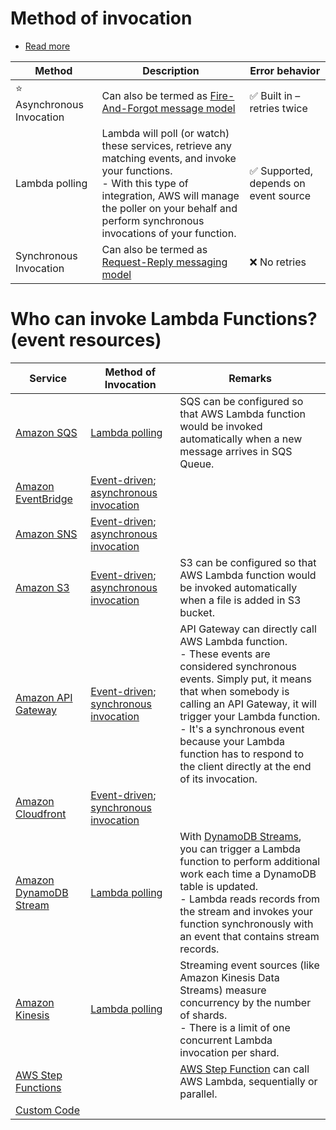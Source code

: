 # Method of invocation
- [Read more](https://docs.aws.amazon.com/lambda/latest/dg/lambda-services.html)

| Method                         | Description                                                                                                                                                                                                                               | Error behavior                                        |
|--------------------------------|-------------------------------------------------------------------------------------------------------------------------------------------------------------------------------------------------------------------------------------------|-------------------------------------------------------|
| :star: Asynchronous Invocation | Can also be termed as [Fire-And-Forgot message model](https://github.com/Anshul619/HLD-System-Designs/blob/main/4_MessageBrokersEDA/EventDrivenArchitecture/PubSubModel.md)                                                                                                                | :white_check_mark: Built in – retries twice           |
| Lambda polling                 | Lambda will poll (or watch) these services, retrieve any matching events, and invoke your functions.<br/>- With this type of integration, AWS will manage the poller on your behalf and perform synchronous invocations of your function. | :white_check_mark: Supported, depends on event source |
| Synchronous Invocation         | Can also be termed as [Request-Reply messaging model](https://github.com/Anshul619/HLD-System-Designs/blob/main/4_MessageBrokersEDA/EventDrivenArchitecture/PointToPointModel.md)                                                                                                          | :x: No retries                                        |

# Who can invoke Lambda Functions? (event resources)

| Service                                                                                                        | Method of Invocation                                                                                                             | Remarks                                                                                                                                                                                                                                                                                                                                            |
|----------------------------------------------------------------------------------------------------------------|----------------------------------------------------------------------------------------------------------------------------------|----------------------------------------------------------------------------------------------------------------------------------------------------------------------------------------------------------------------------------------------------------------------------------------------------------------------------------------------------|
| [Amazon SQS](../../4_MessageBrokers/AmazonSQS/Readme.md)                                                | [Lambda polling](#method-of-invocation)                                                                                          | SQS can be configured so that AWS Lambda function would be invoked automatically when a new message arrives in SQS Queue.                                                                                                                                                                                                                          |
| [Amazon EventBridge](../../4_MessageBrokers/AmazonEventBridge.md)                                       | [Event-driven](https://github.com/Anshul619/HLD-System-Designs/blob/main/4_MessageBrokersEDA/EventDrivenArchitecture/Readme.md); [asynchronous invocation](#method-of-invocation) |                                                                                                                                                                                                                                                                                                                                                    |
| [Amazon SNS](../../4_MessageBrokers/AmazonSNS.md)                                                       | [Event-driven](https://github.com/Anshul619/HLD-System-Designs/blob/main/4_MessageBrokersEDA/EventDrivenArchitecture/Readme.md); [asynchronous invocation](#method-of-invocation) |                                                                                                                                                                                                                                                                                                                                                    |
| [Amazon S3](../../6_FileStorages/3_S3ObjectStorage/Readme.md)                                               | [Event-driven](https://github.com/Anshul619/HLD-System-Designs/blob/main/4_MessageBrokersEDA/EventDrivenArchitecture/Readme.md); [asynchronous invocation](#method-of-invocation) | S3 can be configured so that AWS Lambda function would be invoked automatically when a file is added in S3 bucket.                                                                                                                                                                                                                                 |
| [Amazon API Gateway](../../16_NetworkingAndContentDelivery/2_ApplicationNetworking/AmazonAPIGateway/Readme.md) | [Event-driven](https://github.com/Anshul619/HLD-System-Designs/blob/main/4_MessageBrokersEDA/EventDrivenArchitecture/Readme.md); [synchronous invocation](#method-of-invocation)  | API Gateway can directly call AWS Lambda function.<br/>- These events are considered synchronous events. Simply put, it means that when somebody is calling an API Gateway, it will trigger your Lambda function. <br/>- It's a synchronous event because your Lambda function has to respond to the client directly at the end of its invocation. |
| [Amazon Cloudfront](../../16_NetworkingAndContentDelivery/1_EdgeNetworking/AmazonCloudFront.md)                | [Event-driven](https://github.com/Anshul619/HLD-System-Designs/blob/main/4_MessageBrokersEDA/EventDrivenArchitecture/Readme.md); [synchronous invocation](#method-of-invocation)  |                                                                                                                                                                                                                                                                                                                                                    |
| [Amazon DynamoDB Stream](../../1_Databases/AmazonDynamoDB/Streams.md)                                   | [Lambda polling](#method-of-invocation)                                                                                          | With [DynamoDB Streams](../../1_Databases/AmazonDynamoDB/Streams.md), you can trigger a Lambda function to perform additional work each time a DynamoDB table is updated. <br/>- Lambda reads records from the stream and invokes your function synchronously with an event that contains stream records.                                   |
| [Amazon Kinesis](../../4_MessageBrokers/AmazonKinesis/Readme.md)                                        | [Lambda polling](#method-of-invocation)                                                                                          | Streaming event sources (like Amazon Kinesis Data Streams) measure concurrency by the number of shards. <br/>- There is a limit of one concurrent Lambda invocation per shard.                                                                                                                                                                     |
| [AWS Step Functions](../AWSStepFunctions/Readme.md)                                                            |                                                                                                                                  | [AWS Step Function](../AWSStepFunctions/Readme.md) can call AWS Lambda, sequentially or parallel.                                                                                                                                                                                                                                                  |
| [Custom Code](https://docs.aws.amazon.com/lambda/latest/dg/lambda-invocation.html)                             |                                                                                                                                  |                                                                                                                                                                                                                                                                                                                                                    |

